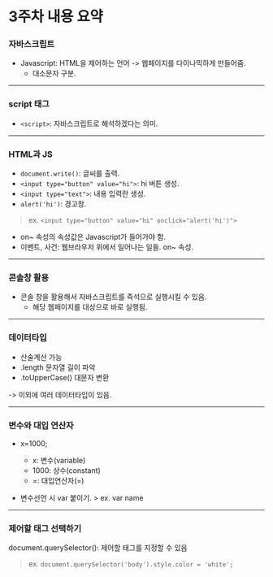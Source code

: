 <h1>3주차 내용 요약</h1>

<h3>자바스크립트</h3>

- Javascript: HTML을 제어하는 언어 -> 웹페이지를 다이나믹하게 만들어줌.
    - 대소문자 구분.

---

<h3>script 태그</h3>

- `<script>`: 자바스크립트로 해석하겠다는 의미.

---

<h3>HTML과 JS</h3>

- `document.write()`: 글씨를 출력.
- `<input type="button" value="hi">`: hi 버튼 생성.
- `<input type="text">`: 내용 입력란 생성.
- `alert('hi')`: 경고창.

> ex. `<input type="button" value="hi" onclick="alert('hi')">`

- on~ 속성의 속성값은 Javascript가 들어가야 함.
- 이벤트, 사건: 웹브라우저 위에서 일어나는 일들. on~ 속성.

---

<h3>콘솔창 활용</h3>

- 콘솔 창을 활용해서 자바스크립트를 즉석으로 실행시킬 수 있음.
    - 해당 웹페이지를 대상으로 바로 실행됨.

---

<h3>데이터타입</h3>

- 산술계산 가능
- .length 문자열 길이 파악
- .toUpperCase() 대문자 변환

-> 이외에 여러 데이터타입이 있음.

---

<h3>변수와 대입 연산자</h3>

- x=1000;
    - x: 변수(variable)
    - 1000: 상수(constant)
    - =: 대입연산자(=)

- 변수선언 시 var 붙이기. > ex. var name

---

<h3>제어할 태그 선택하기</h3>

document.querySelector(): 제어할 태그를 지정할 수 있음
> ex. `document.querySelector('body').style.color = 'white';`